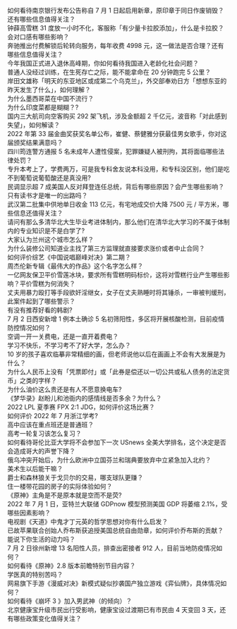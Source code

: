 如何看待南京银行发布公告称自 7 月 1 日起启用新章，原印章于同日作废销毁？还有哪些信息值得关注？  
钟薛高雪糕 31 度放一小时不化，客服称「有少量卡拉胶添加」，什么是卡拉胶？会对口感有哪些影响？  
奔驰推出付费解锁后轮转向服务，每年收费 4998 元，这一做法是否合理？还有哪些信息值得关注？  
今年我国正式进入退休高峰期，你如何看待我国进入老龄化社会问题？  
普通人没经过训练，在生死存亡之际，能不能拿命在 20 分钟跑完 5 公里？  
岸田文雄称「明天的东亚地区或成第二个乌克兰」，外交部奉劝日方「想想东亚的昨天发生了什么」，如何理解？  
为什么墨西哥菜在中国不流行？  
为什么印度菜都是糊糊？?  
国内三大航司向空客购买 292 架飞机，涉及金额超 2 千亿元，波音称「对此感到失望」，如何解读？  
2022 年第 33 届金曲奖获奖名单公布，崔健、蔡健雅分获最佳男女歌手，你对这届颁奖结果满意吗？  
四川筠连警方通报 5 名未成年人遭性侵案，犯罪嫌疑人被刑拘，其将面临哪些法律处罚？  
专升本考上了，学费两万，可是我专科舍友说本科没用，和专科没区别，他们是吃不到葡萄说葡萄酸还是真没用?  
民调显示超 7 成美国人反对拜登连任总统，背后有哪些原因？会产生哪些影响？  
只有读书才是唯一的出路吗？  
武汉第二批集中供地单日收金 113 亿元，有宅地成交价大降 7500 元 / 平方米，哪些信息还值得关注？  
请问有那么多清华北大生毕业考进体制内，那么他们在清华北大学习的不属于体制内的专业知识是不是白学了?  
大家认为兰州这个城市怎么样？  
为什么装修公司知道业主找了第三方监理就直接要求涨价或者中止合同？  
如何评价综艺《中国说唱巅峰对决》第二期？  
周杰伦新专辑《最伟大的作品》这个名字怎么样？  
一亿网友保卫平价雪莲冰块，要求所有雪糕明码标价，这将对雪糕行业产生哪些影响？平价雪糕为何消失？  
丈夫用暴力殴打等手段欲奸淫继女，女子在丈夫熟睡时将其锤杀，一审被判缓刑，此案件起到了哪些警示？  
有没有推荐好看的韩剧?  
7 月 2 日西安新增 1 例本土确诊 5 名初筛阳性，多区将开展核酸检测，目前疫情防控情况如何？  
空调一开一关费电，还是一直开着费电？  
学习不快乐，不学习考不了好大学，怎么办？  
10 岁的孩子喜欢临摹非常精细的画，但老师说他以后在画画上不会有大发展是为什么？  
为什么人民币上没有「凭票即付」或「此券是偿还以一切公共或私人债务的法定货币」之类的字样？  
为什么油价这么贵还是有人不愿意换电车?  
《梦华录》赵盼儿和池衙内的感情线是否多余？为什么？  
2022 LPL 夏季赛 FPX 2:1 JDG，如何评价这场比赛？  
如何评价 2022 年 7 月浙江学考?  
高中应该在重点班还是普通班？  
高考一轮复习该怎么复习？  
如何看待哥伦比亚大学将不会参加下一次 USnews 全美大学排名，这个决定是否会造成哥大的声誉下降？  
俄乌冲突开始后，为什么欧洲中立国芬兰和瑞典要放弃中立紧急加入北约？  
美术生以后能干嘛？  
爵士和森林狼关于戈贝尔的交易，哪支球队更赚？  
住一楼带花园的房子的实际体验如何？  
《原神》主角是不是原本就是空而不是荧?  
2022 年 7 月 1 日，亚特兰大联储 GDPnow 模型预测美国 GDP 将萎缩 2.1%，受哪些因素影响？  
电视剧《天道》中鬼才丁元英的哲学思想对你有什么启发？  
已故苹果联合创始人乔布斯获追授美国总统自由勋章，如何评价乔布斯的贡献？  
能说下你生活的动力吗？  
7 月 2 日徐州新增 13 名阳性人员，排查出密接者 912 人，目前当地防疫情况如何？  
如何看待《原神》2.8 版本前瞻特别节目内容？  
学医真的特别苦吗？  
网易旗下手游《漫威对决》新模式疑似抄袭国产独立游戏《弈仙牌》，具体情况如何？  
如何看待《崩坏 3 》加入男武神（的倾向）？  
北京健康宝升级市民出行受影响，健康宝设过渡期已有市民由 4 天变回 3 天，还有哪些政策变化值得关注？  
